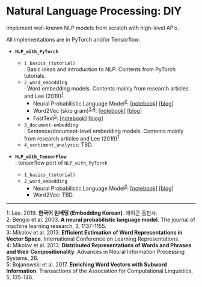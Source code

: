 # Natural Language Processing: DIY

Implement well-known NLP models from scratch with high-level APIs.

All implementations are in PyTorch and/or Tensorflow.

* **`NLP_with_PyTorch`**
    * `1_basics_(tutorial)`  \
      : Basic ideas and introduction to NLP. Contents from PyTorch tutorials.
    * `2_word_embedding`  \
      : Word embedding models. Contents mainly from research articles and Lee (2019)<sup>[1](#myfootnote1)</sup>.
        * Neural Probabilistic Language Model<sup>[2](#myfootnote1)</sup>: [[notebook]](NLP_with_PyTorch/2_word_embedding/2-1_NPLM.ipynb) [[blog]](https://naturale0.github.io/machine%20learning/natural%20language%20processing/Understanding-Neural-Probabilistic-Language-Model)
        * Word2Vec (skip gram)<sup>[3](#myfootnote3),[4](#myfootnote4)</sup>: [[notebook]](NLP_with_PyTorch/2_word_embedding/2-2_skip-gram.ipynb) [[blog]](https://naturale0.github.io/machine%20learning/natural%20language%20processing/understanding-skip-gram)
        * FastText<sup>[5](#myfootnote5)</sup>: [[notebook]](NLP_with_PyTorch/2_word_embedding/2-3_fasttext.ipynb) [[blog]](https://naturale0.github.io/machine%20learning/natural%20language%20processing/Understanding-FastText)
    * `3_document-embedding`  \
      : Sentence/document-level embedding models. Contents mainly from research articles and Lee (2019)<sup>[1](#myfootnote1)</sup>.
    * `4_sentiment_analysis`: TBD.

* **`NLP_with_TensorFlow`**  \
: tensorflow port of `NLP_with_PyTorch`
    * `1_basics_(tutorial)`
    * `2_word_embedding`
        * Neural Probabilistic Language Model<sup>[2](#myfootnote1)</sup>: [[notebook]](NLP_with_TensorFlow/2_word_embedding/2-1_NPLM.ipynb) [[blog]](https://naturale0.github.io/machine%20learning/natural%20language%20processing/Understanding-Neural-Probabilistic-Language-Model)
        * Word2Vec: TBD.

---

<a name="myfootnote1">1</a>: Lee. 2019. **한국어 임베딩 (Embedding Korean)**. 에이콘 출판사.  
<a name="myfootnote2">2</a>: Bengio et al. 2003. **A neural probabilistic language model**. The journal of machine learning research, 3, 1137-1155.  
<a name="myfootnote3">3</a>: Mikolov et al. 2013. **Efficient Estimation of Word Representations in Vector Space**. International Conference on Learning Representations.  
<a name="myfootnote4">4</a>: Mikolov et al. 2013. **Distributed Representations of Words and Phrases and their Compositionality**. Advances in Neural Information Processing Systems, 26.  
<a name="myfootnote5">5</a>: Bojanowski et al. 2017. **Enriching Word Vectors with Subword Information**. Transactions of the Association for Computational Linguistics, 5, 135-146.  